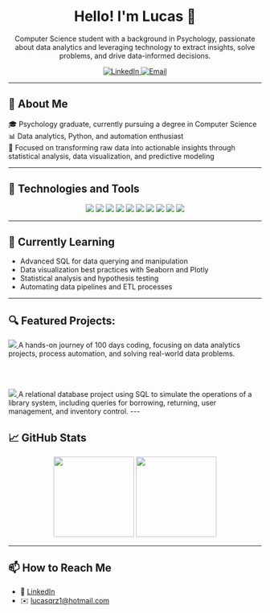 <h1 align="center">Hello! I'm Lucas 👋</h1>

<p align="center">
  Computer Science student with a background in Psychology, passionate about data analytics and leveraging technology to extract insights, solve problems, and drive data-informed decisions.
</p>

<p align="center">
  <a href="https://www.linkedin.com/in/lucasqrz/" target="_blank">
    <img src="https://img.shields.io/badge/LinkedIn-0077B5?style=flat&logo=linkedin&logoColor=white" alt="LinkedIn">
  </a>
  <a href="mailto:lucasqrz1@hotmail.com">
    <img src="https://img.shields.io/badge/Email-D14836?style=flat&logo=gmail&logoColor=white" alt="Email">
  </a>
</p>

---

## 🚀 About Me

🎓 Psychology graduate, currently pursuing a degree in Computer Science  
📊 Data analytics, Python, and automation enthusiast  
🔎 Focused on transforming raw data into actionable insights through statistical analysis, data visualization, and predictive modeling  

---

## 🧰 Technologies and Tools

<div align="center">
  <img src="https://img.shields.io/badge/Python-3776AB?style=flat&logo=python&logoColor=white" />
  <img src="https://img.shields.io/badge/Pandas-150458?style=flat&logo=pandas&logoColor=white" />
  <img src="https://img.shields.io/badge/NumPy-013243?style=flat&logo=numpy&logoColor=white" />
  <img src="https://img.shields.io/badge/Matplotlib-11557C?style=flat&logo=plotly&logoColor=white" />
  <img src="https://img.shields.io/badge/Seaborn-3776AB?style=flat&logo=python&logoColor=white" />
  <img src="https://img.shields.io/badge/SQL-4479A1?style=flat&logo=postgresql&logoColor=white" />
  <img src="https://img.shields.io/badge/Excel-217346?style=flat&logo=microsoft-excel&logoColor=white" />
  <img src="https://img.shields.io/badge/VSCode-007ACC?style=flat&logo=visual-studio-code&logoColor=white" />
  <img src="https://img.shields.io/badge/GitHub-181717?style=flat&logo=github&logoColor=white" />
  <img src="https://img.shields.io/badge/Git-F05032?style=flat&logo=git&logoColor=white" />
</div>

---

## 🌱 Currently Learning

- Advanced SQL for data querying and manipulation  
- Data visualization best practices with Seaborn and Plotly  
- Statistical analysis and hypothesis testing  
- Automating data pipelines and ETL processes  

---

## 🔍 Featured Projects:
<a href="https://github.com/Lucasqrz1/100_Days_Of_Code" target="_blank">
  <img src="https://img.shields.io/badge/Visit%20Repository-100_Days_Of_Code-181717?style=for-the-badge&logo=github&logoColor=white" />
</a>
A hands-on journey of 100 days coding, focusing on data analytics projects, process automation, and solving real-world data problems.

<br/><br/>

<a href="https://github.com/Lucasqrz1/sql_library_project" target="_blank">
  <img src="https://img.shields.io/badge/Visit%20Repository-SQL_Library_Project-181717?style=for-the-badge&logo=github&logoColor=white" />
</a>
A relational database project using SQL to simulate the operations of a library system, including queries for borrowing, returning, user management, and inventory control.
---

## 📈 GitHub Stats

<div align="center">
  <img height="160em" src="https://github-readme-stats.vercel.app/api?username=lucasqrz1&show_icons=true&theme=tokyonight" />
  <img height="160em" src="https://github-readme-stats.vercel.app/api/top-langs/?username=lucasqrz1&layout=compact&theme=tokyonight" />
</div>

---

## 📫 How to Reach Me

- 💼 [LinkedIn](https://www.linkedin.com/in/lucasqrz/)
- ✉️ lucasqrz1@hotmail.com
